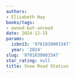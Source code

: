 ```yaml
---
authors:
- Elizabeth Hay
books/tags:
- owned-but-unread
date: 2024-12-15
params:
  isbn13: '9781039003347'
  year: '2024'
slug: '9781039003347'
star_rating: null
title: Snow Road Station
---
```



<!--more-->